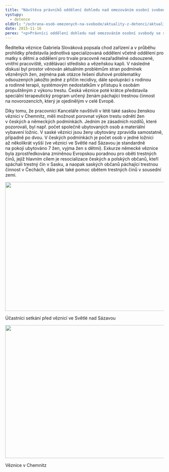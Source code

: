 ```yaml
---
title: "Návštěva právníků oddělení dohledu nad omezováním osobní svobody v ženských věznicích ve Světlé nad Sázavou a v Chemnitz"
vystupy:
  - detence
oldUrl: "/ochrana-osob-omezenych-na-svobode/aktuality-z-detenci/aktuality-z-detenci-2015/navsteva-pravniku-oddeleni-dohledu-nad-omezovanim-osobni-svobody-v-zenskych-veznicich/"
date: 2015-11-16
perex: "<p>Právníci oddělení dohledu nad omezováním osobní svobody se společně se zaměstnanci ženské věznice JVA Chemnitz, zástupkyní Generálního konzulátu Dresden paní Evou Reinöhlovou a pracovníkem Evropské poradny pro oběti trestných činů a osoby ve výkonu trestu (EBS Dresden) Martinem Loukotou zúčastnili jednodenní exkurze v ženské věznici ve Světlé nad Sázavou.</p>"
---
```


<!-- imported from the old website -->

<p>Ředitelka věznice Gabriela Slováková popsala chod zařízení a v průběhu prohlídky představila jednotlivá specializovaná oddělení včetně oddělení pro matky s dětmi a oddělení pro trvale pracovně nezařaditelné odsouzené, vnitřní pracoviště, vzdělávací středisko a vězeňskou kapli. V následné diskusi byl prostor věnován aktuálním problémům stran podmínek vězněných žen, zejména pak otázce řešení dluhové problematiky odsouzených jakožto jedné z příčin recidivy, dále spolupráci s rodinou a rodinné terapii, systémovým nedostatkům v přístupu k osobám propuštěným z výkonu trestu. Česká věznice poté krátce představila speciální terapeutický program určený ženám páchající trestnou činnost na novorozencích, který je ojedinělým v celé Evropě.</p><p> Díky tomu, že pracovníci Kanceláře navštívili v létě také saskou ženskou věznici v Chemnitz, měli možnost porovnat výkon trestu odnětí žen v českých a německých podmínkách. Jedním ze zásadních rozdílů, které pozorovali, byl např. počet společně ubytovaných osob a materiální vybavení ložnic. V saské věznici jsou ženy ubytovány zpravidla samostatně, případně po dvou. V českých podmínkách je počet osob v jedné ložnici až několikrát vyšší (ve věznici ve Světlé nad Sázavou je standardně na pokoji ubytováno 7 žen, vyjma žen s dětmi). Exkurze německé věznice byla zprostředkována zmíněnou Evropskou poradnou pro oběti trestných činů, jejíž hlavním cílem je resocializace českých a polských občanů, kteří spáchali trestný čin v Sasku, a naopak saských občanů páchající trestnou činnost v Čechách, dále pak také pomoc obětem trestných činů v sousední zemi.</p><p><img src="/uploads-import/uploads/RTEmagicC_svetla-01.jpg.jpg" width="616" height="410" style="line-height: 17.92px; font-size: 12.8px;" alt="" /></p><p>Účastníci setkání před věznicí ve Světlé nad Sázavou</p><p><img src="/uploads-import/uploads/RTEmagicC_svetla-02.jpg.jpg" width="616" height="423" alt="" /></p><p>Věznice v Chemnitz</p>
